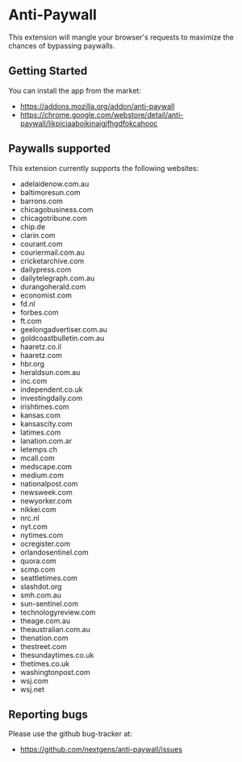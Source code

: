 # Anti-Paywall

This extension will mangle your browser's requests to maximize the chances of bypassing paywalls.

## Getting Started

You can install the app from the market:
* https://addons.mozilla.org/addon/anti-paywall
* https://chrome.google.com/webstore/detail/anti-paywall/likpiciaabojkjnaigjfhgdfokcahooc

## Paywalls supported

This extension currently supports the following websites:
* adelaidenow.com.au
* baltimoresun.com
* barrons.com
* chicagobusiness.com
* chicagotribune.com
* chip.de
* clarin.com
* courant.com
* couriermail.com.au
* cricketarchive.com
* dailypress.com
* dailytelegraph.com.au
* durangoherald.com
* economist.com
* fd.nl
* forbes.com
* ft.com
* geelongadvertiser.com.au
* goldcoastbulletin.com.au
* haaretz.co.il
* haaretz.com
* hbr.org
* heraldsun.com.au
* inc.com
* independent.co.uk
* investingdaily.com
* irishtimes.com
* kansas.com
* kansascity.com
* latimes.com
* lanation.com.ar
* letemps.ch
* mcall.com
* medscape.com
* medium.com
* nationalpost.com
* newsweek.com
* newyorker.com
* nikkei.com
* nrc.nl
* nyt.com
* nytimes.com
* ocregister.com
* orlandosentinel.com
* quora.com
* scmp.com
* seattletimes.com
* slashdot.org
* smh.com.au
* sun-sentinel.com
* technologyreview.com
* theage.com.au
* theaustralian.com.au
* thenation.com
* thestreet.com
* thesundaytimes.co.uk
* thetimes.co.uk
* washingtonpost.com
* wsj.com
* wsj.net

## Reporting bugs

Please use the github bug-tracker at:
* https://github.com/nextgens/anti-paywall/issues
